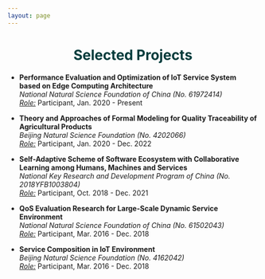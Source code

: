 ```yaml
---
layout: page
---
```


<h1 style="text-align: center;color: #003c3c;">Selected Projects</h1>

<ul>

<li><p>
<b>Performance Evaluation and Optimization of IoT Service System based on Edge Computing Architecture</b><br>
<i>National Natural Science Foundation of China (No. 61972414)</i><br><u><i>Role:</i></u> Participant, Jan. 2020 - Present
</p></li>

<li><p>
<b>Theory and Approaches of Formal Modeling for Quality Traceability of Agricultural Products</b><br>
<i>Beijing Natural Science Foundation (No. 4202066)</i><br><u><i>Role:</i></u> Participant, Jan. 2020 - Dec. 2022
</p></li>

<li><p>
<b>Self-Adaptive Scheme of Software Ecosystem with Collaborative Learning among Humans, Machines and Services</b><br><i>National Key Research and Development Program of China (No. 2018YFB1003804)</i><br><u><i>Role:</i></u> Participant, Oct. 2018 - Dec. 2021<br>
</p></li>

<li><p>
<b>QoS Evaluation Research for Large-Scale Dynamic Service Environment</b><br><i>National Natural Science Foundation of China (No. 61502043)</i><br><u><i>Role:</i></u> Participant, Mar. 2016 - Dec. 2018<br>
</p></li>

<li><p>
<b>Service Composition in IoT Environment</b><br><i>Beijing Natural Science Foundation (No. 4162042)</i><br><u><i>Role:</i></u> Participant, Mar. 2016 - Dec. 2018<br>
</p></li>

</ul>
  
